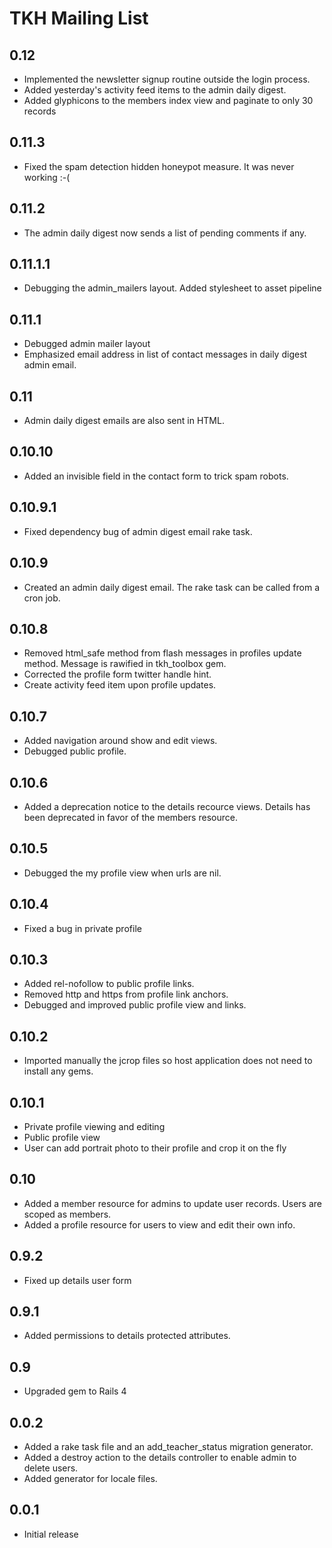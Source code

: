 # TKH Mailing List



## 0.12

* Implemented the newsletter signup routine outside the login process.
* Added yesterday's activity feed items to the admin daily digest.
* Added glyphicons to the members index view and paginate to only 30 records


## 0.11.3

* Fixed the spam detection hidden honeypot measure. It was never working :-(


## 0.11.2

* The admin daily digest now sends a list of pending comments if any.


## 0.11.1.1

* Debugging the admin_mailers layout. Added stylesheet to asset pipeline


## 0.11.1

* Debugged admin mailer layout
* Emphasized email address in list of contact messages in daily digest admin email.


## 0.11

* Admin daily digest emails are also sent in HTML.


## 0.10.10

* Added an invisible field in the contact form to trick spam robots.


## 0.10.9.1

* Fixed dependency bug of admin digest email rake task.


## 0.10.9

* Created an admin daily digest email. The rake task can be called from a cron job.


## 0.10.8

* Removed html_safe method from flash messages in profiles update method. Message is rawified in tkh_toolbox gem.
* Corrected the profile form twitter handle hint.
* Create activity feed item upon profile updates.


## 0.10.7

* Added navigation around show and edit views.
* Debugged public profile.


## 0.10.6

* Added a deprecation notice to the details recource views. Details has been deprecated in favor of the members resource.


## 0.10.5

* Debugged the my profile view when urls are nil.


## 0.10.4

* Fixed a bug in private profile


## 0.10.3

* Added rel-nofollow to public profile links.
* Removed http and https from profile link anchors.
* Debugged and improved public profile view and links.


## 0.10.2

* Imported manually the jcrop files so host application does not need to install any gems.


## 0.10.1

* Private profile viewing and editing
* Public profile view
* User can add portrait photo to their profile and crop it on the fly


## 0.10

* Added a member resource for admins to update user records. Users are scoped as members.
* Added a profile resource for users to view and edit their own info.


## 0.9.2

* Fixed up details user form


## 0.9.1

* Added permissions to details protected attributes.


## 0.9

* Upgraded gem to Rails 4


## 0.0.2

* Added a rake task file and an add_teacher_status migration generator.
* Added a destroy action to the details controller to enable admin to delete users.
* Added generator for locale files.


## 0.0.1

* Initial release
